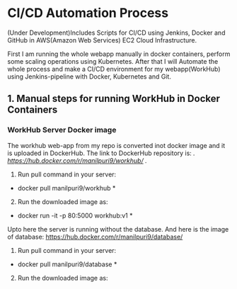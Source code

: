 # CI/CD Automation Process 
(Under Development)Includes Scripts for CI/CD using Jenkins, Docker and GitHub in AWS(Amazon Web Services) EC2 Cloud Infrastructure.

First I am running the whole webapp manually in docker containers, perform some scaling operations using Kubernetes. 
After that I will Automate the whole process and make a CI/CD environment for my webapp(WorkHub) using Jenkins-pipeline with Docker, Kubernetes and Git.

## 1. Manual steps for running WorkHub in Docker Containers 

### WorkHub Server Docker image
The workhub web-app from my repo is converted inot docker image and it is uploaded in DockerHub.
The link to DockerHub repository is:
*.    https://hub.docker.com/r/manilpuri9/workhub/  .*

1. Run pull command in your server: 
*    docker pull manilpuri9/workhub      *

2. Run the downloaded image as:

*    docker run -it -p 80:5000 workhub:v1 *

Upto here the server is running without the database.
And here is the image of database:
https://hub.docker.com/r/manilpuri9/database/
1. Run pull command in your server:

* docker pull manilpuri9/database  *

2. Run the downloaded image as:



